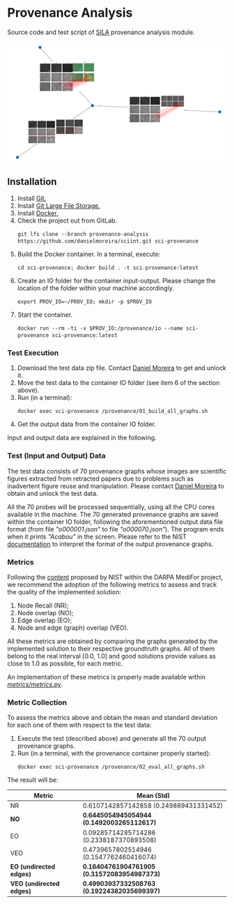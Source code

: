 # Provenance Analysis
Source code and test script of [SILA](https://github.com/danielmoreira/sciint/tree/master) provenance analysis module.

![Provenance graph example.](prov-graph-example.png)

## Installation

1. Install [Git.](https://github.com/git-guides/install-git)
2. Install [Git Large File Storage.](https://git-lfs.github.com/)
3. Install [Docker.](https://docs.docker.com/get-docker/)
4. Check the project out from GitLab.
    ```
    git lfs clone --branch provenance-analysis https://github.com/danielmoreira/sciint.git sci-provenance
    ```
5. Build the Docker container. In a terminal, execute:
    ```
    cd sci-provenance; docker build . -t sci-provenance:latest
    ```
6. Create an IO folder for the container input-output. Please change the location of the folder within your machine
   accordingly.
    ```
    export PROV_IO=~/PROV_IO; mkdir -p $PROV_IO
    ```
7. Start the container.
    ```
    docker run --rm -ti -v $PROV_IO:/provenance/io --name sci-provenance sci-provenance:latest
    ```

### Test Execution

1. Download the test data zip file.
   Contact [Daniel Moreira](daniel.moreira@nd.edu) to get and unlock it.
2. Move the test data to the container IO folder (see item 6 of the section above).
3. Run (in a terminal):
   ```
   docker exec sci-provenance /provenance/01_build_all_graphs.sh
   ```
4. Get the output data from the container IO folder.

Input and output data are explained in the following.

### Test (Input and Output) Data

The test data consists of 70 provenance graphs whose images are scientific figures extracted from retracted papers due
to problems such as inadvertent figure reuse and manipulation. Please contact [Daniel Moreira](daniel.moreira@nd.edu)
to obtain and unlock the test data.

All the 70 probes will be processed sequentially, using all the CPU cores available in the machine. The 70 generated
provenance graphs are saved within the container IO folder, following the aforementioned output data file format (from
file *"o000001.json"* to file *"o000070.json"*). The program ends when it prints *"Acabou"* in the screen. Please refer
to the NIST [documentation](https://www.nist.gov/system/files/documents/2019/03/12/mfc2019evaluationplan.pdf) to
interpret the format of the output provenance graphs.

### Metrics

Following the [content](https://www.nist.gov/system/files/documents/2019/03/12/mfc2019evaluationplan.pdf)
proposed by NIST within the DARPA MediFor project, we recommend the adoption of the following metrics to assess and
track the quality of the implemented solution:

1. Node Recall (NR);
2. Node overlap (NO);
3. Edge overlap (EO);
4. Node and edge (graph) overlap (VEO).

All these metrics are obtained by comparing the graphs generated by the implemented solution to their respective
groundtruth graphs. All of them belong to the real interval [0.0, 1.0] and good solutions provide values as close to 1.0
as possible, for each metric.

An implementation of these metrics is properly made available within [*metrics/metrics.py*](metrics/metrics.py).

### Metric Collection

To assess the metrics above and obtain the mean and standard deviation for each one of them with respect to the test
data:

1. Execute the test (described above) and generate all the 70 output provenance graphs.
2. Run (in a terminal, with the provenance container properly started):
   ```
   docker exec sci-provenance /provenance/02_eval_all_graphs.sh
   ```

The result will be:

Metric                     | Mean (Std)
---------------------------|------------------------------------------
NR                         | 0.6107142857142858 (0.249889431331452)
**NO**                     | **0.6445054945054944 (0.1492003265112617)**
EO                         | 0.09285714285714286 (0.2338187370893508)
VEO                        | 0.4739657802514946 (0.1547762460416074)
**EO (undirected edges)**  | **0.16404761904761905 (0.31572083954987373)**
**VEO (undirected edges)** | **0.49903937332508763 (0.19224382035699397)**
